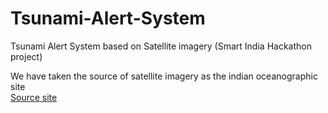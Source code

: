 # Tsunami-Alert-System
Tsunami Alert System based on Satellite imagery (Smart India Hackathon project) 

We have taken the source of satellite imagery as the indian oceanographic site  
[Source site](https://www.incois.gov.in/portal/osf/osfCoastal.jsp?region=coastal&area=westbengal&param=swh&ln=en)

